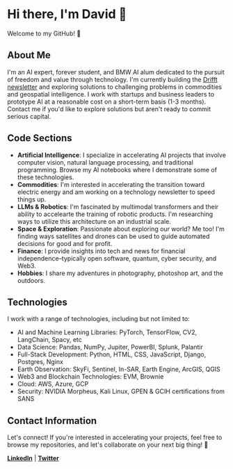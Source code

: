 # Hi there, I'm David 👋
Welcome to my GitHub! 🚀

## About Me

I'm an AI expert, forever student, and BMW AI alum dedicated to the pursuit of freedom and value through technology. I'm currently building the [Drifft newsletter](https://drifft.beehiiv.com) and exploring solutions to challenging problems in commodities and geospatial intelligence. I work with startups and business leaders to prototype AI at a reasonable cost on a short-term basis (1-3 months). Contact me if you'd like to explore solutions but aren't ready to commit serious capital.

## Code Sections

- **Artificial Intelligence**: I specialize in accelerating AI projects that involve computer vision, natural language processing, and traditional programming. Browse my AI notebooks where I demonstrate some of these technologies.
- **Commodities**: I'm interested in accelerating the transition toward electric energy and am working on a technology newsletter to speed things up.
- **LLMs & Robotics**: I'm fascinated by multimodal transformers and their ability to accelearte the training of robotic products. I'm researching ways to utilize this architecture on an industrial scale.
- **Space & Exploration**: Passionate about exploring our world? Me too! I'm finding ways satellites and drones can be used to guide automated decisions for good and for profit.
- **Finance**: I provide insights into tech and news for financial independence–typically open software, quantum, cyber security, and Web3.
- **Hobbies**: I share my adventures in photography, photoshop art, and the outdoors.

## Technologies

I work with a range of technologies, including but not limited to:

- AI and Machine Learning Libraries: PyTorch, TensorFlow, CV2, LangChain, Spacy, etc
- Data Science: Pandas, NumPy, Jupiter, PowerBI, Splunk, Palantir
- Full-Stack Development: Python, HTML, CSS, JavaScript, Django, Postgres, Nginx
- Earth Observation: SkyFi, Sentinel, In-SAR, Earth Engine, ArcGIS, QGIS
- Web3 and Blockchain Technologies: EVM, Brownie
- Cloud: AWS, Azure, GCP
- Security: NVIDIA Morpheus, Kali Linux, GPEN & GCIH certifications from SANS
  
## Contact Information

Let's connect! If you're interested in accelerating your projects, feel free to browse my repositories, and let's collaborate on your next big thing! 🤝

**[LinkedIn](https://www.linkedin.com/in/davidimprovz/)** | **[Twitter](https://twitter.com/d_comfe)**
